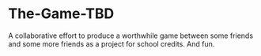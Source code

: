# The-Game-TBD
A collaborative effort to produce a worthwhile game between some friends and some more friends as a project for school credits. And fun.
